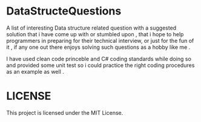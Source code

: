# DataStructeQuestions

A list of interesting Data structure related question with a suggested solution that i have come up with or stumbled upon ,
that i hope to help programmers in preparing for their technical interview, or just for the fun of it ,
if any one out there enjoys solving such questions as a hobby like me . 

I have used clean code princeble and C# coding standards while doing so and provided some unit test so i could practice the right coding procedures as an example as well .


# LICENSE

This project is licensed under the MIT License.
